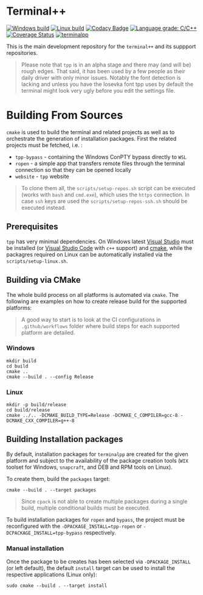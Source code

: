 # Terminal++


[![Windows build](https://github.com/terminalpp/tpp/workflows/windows-build/badge.svg)](https://github.com/terminalpp/tpp/actions?query=workflow%3Awindows-build)
[![Linux build](https://github.com/terminalpp/tpp/workflows/linux-build/badge.svg)](https://github.com/terminalpp/tpp/actions?query=workflow%3Alinux-build)
[![Codacy Badge](https://api.codacy.com/project/badge/Grade/fd4f07b095634b9d90bbb9edb11fc12c)](https://www.codacy.com/manual/zduka/tpp?utm_source=github.com&amp;utm_medium=referral&amp;utm_content=terminalpp/tpp&amp;utm_campaign=Badge_Grade)
[![Language grade: C/C++](https://img.shields.io/lgtm/grade/cpp/g/terminalpp/tpp.svg?logo=lgtm&logoWidth=18)](https://lgtm.com/projects/g/terminalpp/tpp/context:cpp)
[![Coverage Status](https://coveralls.io/repos/github/terminalpp/tpp/badge.svg?branch=master)](https://coveralls.io/github/terminalpp/tpp?branch=master)
[![terminalpp](https://snapcraft.io//terminalpp/badge.svg)](https://snapcraft.io/terminalpp)

This is the main development repository for the `terminal++` and its suppport repositories. 

> Please note that `tpp` is in an  alpha stage and there may (and will be) rough edges. That said, it has been used by a few people as their daily driver with only minor issues. Notably the font detection is lacking and unless you have the Iosevka font tpp uses by default the terminal might look very ugly before you edit the settings file. 

# Building From Sources

`cmake` is used to build the terminal and related projects as well as to orchestrate the generation of installation packages. First the related projects must be fetched, i.e. :

- `tpp-bypass` - containing the Windows ConPTY bypass directly to `WSL`
- `ropen` - a simple app that transfers remote files through the terminal connection so that they can be opened locally
- `website` - `tpp` website

> To clone them all, the `scripts/setup-repos.sh` script can be executed (works with `bash` and `cmd.exe`), which uses the `https` connection. In case `ssh` keys are used the `scripts/setup-repos-ssh.sh` should be executed instead.

## Prerequisites

`tpp` has very minimal dependencies. On Windows latest [Visual Studio](https://visualstudio.microsoft.com) must be installed (or [Visual Studio Code](https://code.microsoft.com) with `c++` support) and [cmake](https://cmake.org), while the packagres required on Linux can be automatically installed via the `scripts/setup-linux.sh`.

## Building via CMake

The whole build process on all platforms is automated via `cmake`. The following are examples on how to create release build for the supported platforms:

> A good way to start is to look at the CI configurations in `.github/workflows` folder where build steps for each supported platform are detailed. 

### Windows

    mkdir build
    cd build
    cmake .. 
    cmake --build . --config Release

### Linux

    mkdir -p build/release
    cd build/release
    cmake ../.. -DCMAKE_BUILD_TYPE=Release -DCMAKE_C_COMPILER=gcc-8 -DCMAKE_CXX_COMPILER=g++-8

## Building Installation packages

By default, installation packages for `terminalpp` are created for the given platform and subject to the availability of the package creation tools (`WIX` toolset for Windows, `snapcraft`, and DEB and RPM tools on Linux).

To create them, build the `packages` target:

    cmake --build . --target packages

> Since `cpack` is not able to create multiple packages during a single build, multiple conditional builds must be executed. 

To build installation packages for `ropen` and `bypass`, the project must be reconfigured with the `-DPACKAGE_INSTALL=tpp-ropen` or `-DCPACKAGE_INSTALL=tpp-bypass` respectively. 

### Manual installation

Once the package to be creates has been selected via `-DPACKAGE_INSTALL` (or left default), the default `install` target can be used to install the respective applications (Linux only):

    sudo cmake --build . --target install

